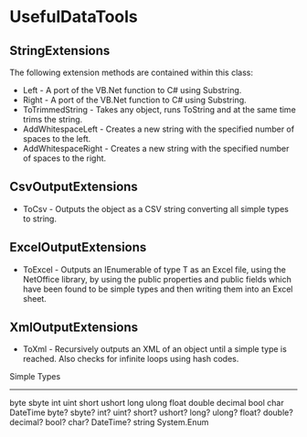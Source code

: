 UsefulDataTools
===============

StringExtensions
----------------
The following extension methods are contained within this class:
* Left - A port of the VB.Net function to C# using Substring.
* Right - A port of the VB.Net function to C# using Substring.
* ToTrimmedString - Takes any object, runs ToString and at the same time trims the string.
* AddWhitespaceLeft - Creates a new string with the specified number of spaces to the left.
* AddWhitespaceRight - Creates a new string with the specified number of spaces to the right.

CsvOutputExtensions
-------------------
* ToCsv - Outputs the object as a CSV string converting all simple types to string.

ExcelOutputExtensions
---------------------
* ToExcel - Outputs an IEnumerable of type T as an Excel file, using the NetOffice library, by using the public properties and public fields  which have been found to be simple types and then writing them into an Excel sheet.

XmlOutputExtensions
-------------------
* ToXml - Recursively outputs an XML of an object until a simple type is reached. Also checks for infinite loops using hash codes.

Simple Types
************
byte
sbyte
int
uint
short
ushort
long
ulong
float
double
decimal
bool
char
DateTime
byte?
sbyte?
int?
uint?
short?
ushort?
long?
ulong?
float?
double?
decimal?
bool?
char?
DateTime?
string
System.Enum
